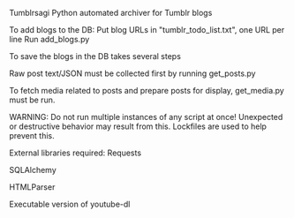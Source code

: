 Tumblrsagi
Python automated archiver for Tumblr blogs


To add blogs to the DB:
Put blog URLs in "tumblr_todo_list.txt", one URL per line
Run add_blogs.py


To save the blogs in the DB takes several steps

Raw post text/JSON must be collected first by running get_posts.py

To fetch media related to posts and prepare posts for display, get_media.py must be run.

WARNING:
Do not run multiple instances of any script at once!
Unexpected or destructive behavior may result from this.
Lockfiles are used to help prevent this.


External libraries required:
Requests

SQLAlchemy

HTMLParser

Executable version of youtube-dl


